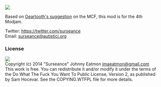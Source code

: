 ![](https://copy.com/HNrV7k74CymKPRRc)

Based on [Geartooth's suggestion](http://www.minecraftforum.net/topic/1299856-ender-gloves/) 
on the MCF, this mod is for the 4th Modjam.

Twitter: https://twitter.com/surseance <br/> 
Email: <surseance@autistici.org>

### License
![](http://www.wtfpl.net/wp-content/uploads/2012/12/wtfpl-badge-1.png) <br/>
Copyright (c) 2014 "Surseance" Johnny Eatmon <jmaeatmon@gmail.com>
This work is free. You can redistribute it and/or modify it under the
terms of the Do What The Fuck You Want To Public License, Version 2,
as published by Sam Hocevar. See the COPYING.WTFPL file for more details.

